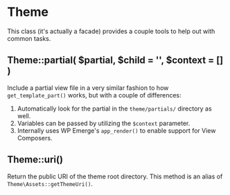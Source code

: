 # Theme

This class (it's actually a facade) provides a couple tools to help out with common tasks.

## Theme::partial( $partial, $child = '', $context = [] )

Include a partial view file in a very similar fashion to how `get_template_part()` works, but with a couple of differences:

1. Automatically look for the partial in the `theme/partials/` directory as well.
1. Variables can be passed by utilizing the `$context` parameter.
1. Internally uses WP Emerge's `app_render()` to enable support for View Composers.

## Theme::uri()

Return the public URI of the theme root directory.
This method is an alias of `Theme\Assets::getThemeUri()`.

